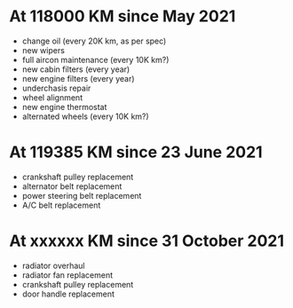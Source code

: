 # At 118000 KM since May 2021
- change oil (every 20K km, as per spec)
- new wipers
- full aircon maintenance (every 10K km?)
- new cabin filters (every year)
- new engine filters (every year)
- underchasis repair
- wheel alignment
- new engine thermostat
- alternated wheels (every 10K km?)

# At 119385 KM since 23 June 2021
- crankshaft pulley replacement
- alternator belt replacement
- power steering belt replacement
- A/C belt replacement

# At xxxxxx KM since 31 October 2021
- radiator overhaul
- radiator fan replacement
- crankshaft pulley replacement
- door handle replacement

